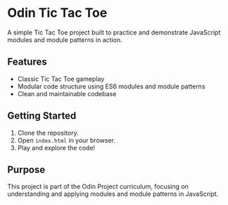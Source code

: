 # Odin Tic Tac Toe

A simple Tic Tac Toe project built to practice and demonstrate JavaScript modules and module patterns in action.

## Features

- Classic Tic Tac Toe gameplay
- Modular code structure using ES6 modules and module patterns
- Clean and maintainable codebase

## Getting Started

1. Clone the repository.
2. Open `index.html` in your browser.
3. Play and explore the code!

## Purpose

This project is part of the Odin Project curriculum, focusing on understanding and applying modules and module patterns in JavaScript.
